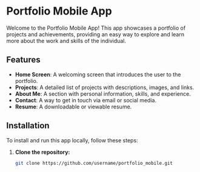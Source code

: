 # Portfolio Mobile App

Welcome to the Portfolio Mobile App! This app showcases a portfolio of projects and achievements, providing an easy way to explore and learn more about the work and skills of the individual.

## Features

- **Home Screen**: A welcoming screen that introduces the user to the portfolio.
- **Projects**: A detailed list of projects with descriptions, images, and links.
- **About Me**: A section with personal information, skills, and experience.
- **Contact**: A way to get in touch via email or social media.
- **Resume**: A downloadable or viewable resume.

## Installation

To install and run this app locally, follow these steps:

1. **Clone the repository:**

   ```bash
   git clone https://github.com/username/portfolio_mobile.git
